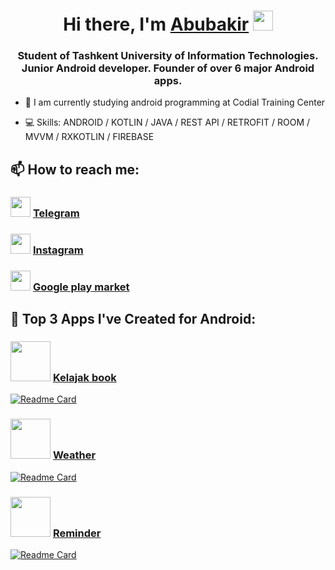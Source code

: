 <h1 align="center">Hi there, I'm <a href="https://t.me/AbubakirKhakimov" target="_blank">Abubakir</a> 
<img src="https://github.com/blackcater/blackcater/raw/main/images/Hi.gif" height="32"/></h1>
<h3 align="center">Student of Tashkent University of Information Technologies. Junior Android developer. Founder of over 6 major Android apps.</h3>

- 🌱 I am currently studying android programming at Codial Training Center

- 💻 Skills: ANDROID / KOTLIN / JAVA / REST API / RETROFIT / ROOM / MVVM / RXKOTLIN / FIREBASE


## 📫 How to reach me:

<h3> <img src="https://upload.wikimedia.org/wikipedia/commons/thumb/8/83/Telegram_2019_Logo.svg/1200px-Telegram_2019_Logo.svg.png" height="32"/>
<a href="https://t.me/AbubakirKhakimov" target="_blank">Telegram</a> </h3>
 
 
<h3> <img src="https://upload.wikimedia.org/wikipedia/commons/thumb/a/a5/Instagram_icon.png/2048px-Instagram_icon.png" height="32"/>
<a href="https://www.instagram.com/dev_abubakir_khakimov?r=nametag" target="_blank">Instagram</a> </h3>
 
 
<h3> <img src="https://upload.wikimedia.org/wikipedia/commons/thumb/5/55/Google_Play_2016_icon.svg/1200px-Google_Play_2016_icon.svg.png" height="32"/>
<a href="https://play.google.com/store/apps/dev?id=6600228045053167858" target="_blank">Google play market</a> </h3>
                      
                      
## 📱 Top 3 Apps I've Created for Android:

<h3> <img src="https://play-lh.googleusercontent.com/phSIMtucSfb4kmhdDDL_rWhZ74moYVC7IOLXH_daCUeg4-01TUlshud-WPpvATiLExY=s180-rw" height="64"/>
<a href="https://play.google.com/store/apps/details?id=com.x.a_technologies.kelajak_book" target="_blank">Kelajak book</a> </h3>

[![Readme Card](https://github-readme-stats.vercel.app/api/pin/?username=AbubakirKhakimov&repo=Kelajak_Book)](https://github.com/AbubakirXakimov/Kelajak_Book)


<h3> <img src="https://play-lh.googleusercontent.com/i75N7nTHr7r8kw_DIJ9GOGrtlFzzmoNJ-cWxnb-VeaO1iGQPGLSk5dvHgDRmaDvHqUE=s180-rw" height="64"/>
<a href="https://play.google.com/store/apps/details?id=com.x.a_technologies.weather" target="_blank">Weather</a> </h3>

[![Readme Card](https://github-readme-stats.vercel.app/api/pin/?username=AbubakirKhakimov&repo=Weather_App_Android)](https://github.com/AbubakirXakimov/Weather_App_Android)


<h3> <img src="https://play-lh.googleusercontent.com/Hdl7RnUki1ivPdlsPLmRMG_if5OZp9rj6KY1j5tZqrvNisfhrQy_2Q8Io39imWUg_RMf=s180-rw" height="64"/>
<a href="https://play.google.com/store/apps/details?id=com.x.a_technologies.reminder" target="_blank">Reminder</a> </h3>

[![Readme Card](https://github-readme-stats.vercel.app/api/pin/?username=AbubakirKhakimov&repo=Reminder_App_Android)](https://github.com/AbubakirXakimov/Reminder_App_Android)

